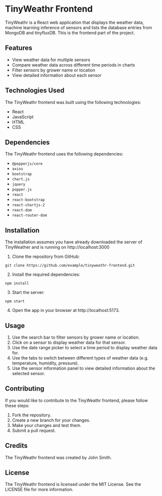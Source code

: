 # TinyWeathr Frontend

TinyWeathr is a React web application that displays the weather data, machine learning inference of sensors and lists the database entries from MongoDB and tinyfluxDB. This is the frontend part of the project.

## Features

- View weather data for multiple sensors
- Compare weather data across different time periods in charts
- Filter sensors by grower name or location
- View detailed information about each sensor

## Technologies Used

The TinyWeathr frontend was built using the following technologies:

- React
- JavaScript
- HTML
- CSS

## Dependencies

The TinyWeathr frontend uses the following dependencies:

- `@popperjs/core`
- `axios`
- `bootstrap`
- `chart.js`
- `jquery`
- `popper.js`
- `react`
- `react-bootstrap`
- `react-chartjs-2`
- `react-dom`
- `react-router-dom`

## Installation

The installation assumes you have already downloaded the server of TinyWeather and is running on http://localhost:3000

1. Clone the repository from GitHub:
```
git clone https://github.com/example/tinyweathr-frontend.git
```
2. Install the required dependencies:
```
npm install
```
3. Start the server:
```
npm start
```
4. Open the app in your browser at http://localhost:5173.

## Usage

1. Use the search bar to filter sensors by grower name or location.
2. Click on a sensor to display weather data for that sensor.
3. Use the date range picker to select a time period to display weather data for.
4. Use the tabs to switch between different types of weather data (e.g. temperature, humidity, pressure).
5. Use the sensor information panel to view detailed information about the selected sensor.

## Contributing

If you would like to contribute to the TinyWeathr frontend, please follow these steps:

1. Fork the repository.
2. Create a new branch for your changes.
3. Make your changes and test them.
4. Submit a pull request.

## Credits

The TinyWeathr frontend was created by John Smith.

## License

The TinyWeathr frontend is licensed under the MIT License. See the LICENSE file for more information.
